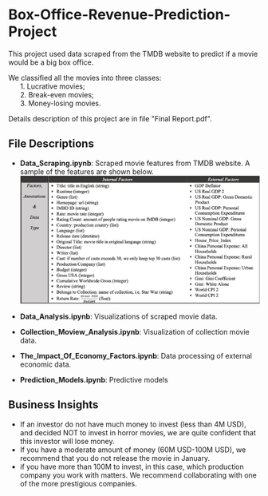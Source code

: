 # Box-Office-Revenue-Prediction-Project
This project used data scraped from the TMDB website to predict if a movie would be a big box office.  
  
We classified all the movies into three classes:   
&nbsp;&nbsp;&nbsp;&nbsp;&nbsp;&nbsp;1. Lucrative movies;   
&nbsp;&nbsp;&nbsp;&nbsp;&nbsp;&nbsp;2. Break-even movies;   
&nbsp;&nbsp;&nbsp;&nbsp;&nbsp;&nbsp;3. Money-losing movies.  
  
Details description of this project are in file "Final Report.pdf".

## File Descriptions
* **Data_Scraping.ipynb**: Scraped movie features from TMDB website. A sample of the features are shown below.
![avatar](/images/data.png)

* **Data_Analysis.ipynb**: Visualizations of scraped movie data.

* **Collection_Moview_Analysis.ipynb**: Visualization of collection movie data.

* **The_Impact_Of_Economy_Factors.ipynb**: Data processing of external economic data.

* **Prediction_Models.ipynb**: Predictive models

## Business Insights
* If an investor do not have much money to invest (less than 4M USD), and decided NOT to invest in horror movies, we are quite confident that this investor will lose money.
* If you have a moderate amount of money (60M USD-100M USD), we recommend that you do not release the movie in January. 
* if you have more than 100M to invest, in this case, which production company you work with matters. We recommend collaborating with one of the more prestigious companies.
